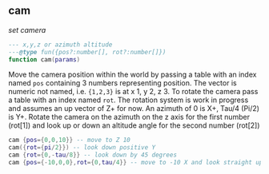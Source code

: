 ## cam

_set camera_

```lua
--- x,y,z or azimuth altitude
---@type fun({pos?:number[], rot?:number[]})
function cam(params)
```

Move the camera position within the world by passing a table with an index named `pos` containing 3 numbers representing position. The vector is numeric not named, i.e. `{1,2,3}` is at x 1, y 2, z 3. To rotate the camera pass a table with an index named `rot`. The rotation system is work in progress and assumes an up vector of Z+ for now. An azimuth of 0 is X+, Tau/4 (Pi/2) is Y+. Rotate the camera on the azimuth on the z axis for the first number (rot[1]) and look up or down an altitude angle for the second number (rot[2])

```lua
cam {pos={0,0,10}} -- move to Z 10
cam({rot={pi/2}}) -- look down positive Y
cam {rot={0,-tau/8}} -- look down by 45 degrees
cam {pos={-10,0,0},rot={0,tau/4}} -- move to -10 X and look straight up
```
